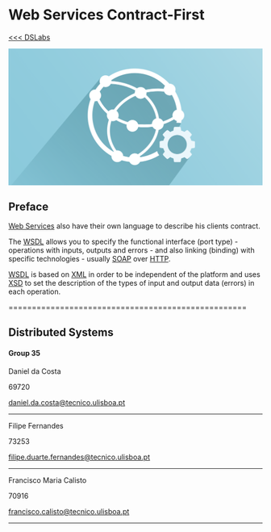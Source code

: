 # Web Services Contract-First

[<<< DSLabs](https://github.com/FMCalisto/DSLabs)

<img src="assets/image1.png" alt="Web Services" align="center" />

## Preface

[Web Services](https://en.wikipedia.org/wiki/Web_service) also have their own language to describe his clients contract.

The [WSDL](https://en.wikipedia.org/wiki/Web_Services_Description_Language) allows you to specify the functional interface (port type) - operations with inputs, outputs and errors - and also linking (binding) with specific technologies - usually [SOAP](https://en.wikipedia.org/wiki/SOAP) over [HTTP](https://en.wikipedia.org/wiki/Hypertext_Transfer_Protocol).

[WSDL](https://en.wikipedia.org/wiki/Web_Services_Description_Language) is based on [XML](https://en.wikipedia.org/wiki/XML) in order to be independent of the platform and uses [XSD](https://en.wikipedia.org/wiki/XML_Schema_(W3C)) to set the description of the types of input and output data (errors) in each operation.


===================================================

Distributed Systems
-------------------

#### Group 35

Daniel da Costa

69720

daniel.da.costa@tecnico.ulisboa.pt

-------------------

Filipe Fernandes

73253

filipe.duarte.fernandes@tecnico.ulisboa.pt

-------------------

Francisco Maria Calisto

70916

francisco.calisto@tecnico.ulisboa.pt

-------------------
